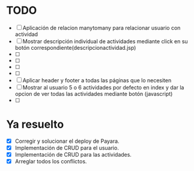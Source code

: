 # TODO


- [ ] Aplicación de relacion manytomany para relacionar usuario con actividad
- [ ] Mostrar descripción individual de actividades mediante click en su botón correspondiente(descripcionactividad.jsp)
- [ ] 
- [ ] 
- [ ] 
- [ ] 
- [ ] Aplicar header y footer a todas las páginas que lo necesiten
- [ ] Mostrar al usuario 5 o 6 actividades por defecto en index y dar la opcion de ver todas las actividades mediante botón (javascript)
- [ ] 
# Ya resuelto

- [x] Corregir y solucionar el deploy de Payara.
- [x] Implementación de CRUD para el usuario.
- [x] Implementación de CRUD para las actividades.
- [x] Arreglar todos los conflictos.
